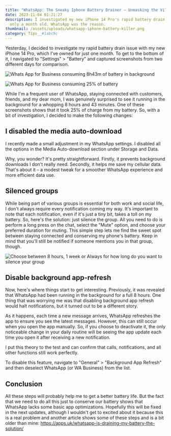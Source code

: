 ```yaml
---
title: "WhatsApp: The Sneaky Iphone Battery Drainer – Unmasking the Villain"
date: 2023-11-04 01:21:27
description: I investigated my new iPhone 14 Pro's rapid battery drain. It's
  only a month old. WhatsApp was the reason.
thumbnail: /assets/uploads/whatsapp-iphone-battery-killer.png
category: Tips__#1abc9c
---
```


Yesterday, I decided to investigate my rapid battery drain issue with my new iPhone 14 Pro, which I've owned for just one month. To get to the bottom of it, I navigated to "Settings" > "Battery" and captured screenshots from two different days for comparison.

![Whats App for Business consuming 8h43m of battery in background](/assets/uploads/screenshot-2023-11-04-at-00.29.22.png "Whats App for Business consuming 8h43m of battery in background")

![Whats App for Business consuming 25% of battery](/assets/uploads/screenshot-2023-11-04-at-00.29.32.png "Whats App for Business consuming 25% of battery")

While I'm a frequent user of WhatsApp, staying connected with customers, friends, and my dear mom, I was genuinely surprised to see it running in the background for a whopping 8 hours and 43 minutes. One of these screenshots shows that it took 25% of charge from my battery. So, with a bit of investigation, I decided to make the following changes:

## I disabled the media auto-download

I recently made a small adjustment in my WhatsApp settings. I disabled all the options in the Media Auto-download section under Storage and Data.

Why, you wonder? It's pretty straightforward. Firstly, it prevents background downloads I don't really need. Secondly, it helps me save my cellular data. That's about it – a modest tweak for a smoother WhatsApp experience and more efficient data use.

<!-- ADS -->

## Silenced groups

While being part of various groups is essential for both work and social life, I don't always require every notification coming my way. It's important to note that each notification, even if it's just a tiny bit, takes a toll on my battery. So, here's the solution: just silence the group. All you need to do is perform a long press on the chat, select the "Mute" option, and choose your preferred duration for muting. This simple step lets me find the sweet spot between staying connected and conserving my phone's battery. Keep in mind that you'll still be notified if someone mentions you in that group, though.

![Choose between 8 hours, 1 week or Always for how long do you want to silence your group](/assets/uploads/img_0858.jpg "Choose between 8 hours, 1 week or Always for how long do you want to silence your group")

## Disable background app-refresh

Now, here's where things start to get interesting. Previously, it was revealed that WhatsApp had been running in the background for a full 8 hours. One thing that was worrying me was that disabling background app refresh would halt notifications, but it turned out to be a different story.

As it happens, each time a new message arrives, WhatsApp refreshes the app to ensure you see the latest messages. However, this can still occur when you open the app manually. So, if you choose to deactivate it, the only noticeable change in your daily routine will be seeing the app update each time you open it after receiving a new notification.

I put this theory to the test and can confirm that calls, notifications, and all other functions still work perfectly.

To disable this feature, navigate to "General" > "Background App Refresh" and then deselect WhatsApp (or WA Business) from the list.

## Conclusion

All these steps will probably help me to get a better battery life. But the fact that we need to do all this just to conserve our battery shows that WhatsApp lacks some basic app optimizations. Hopefully this will be fixed in the next updates, although I wouldn't get to excited about it because this is a real problem and another article shows some of these steps and is a bit older than mine: https://apps.uk/whatsapp-is-draining-my-battery-the-solution/